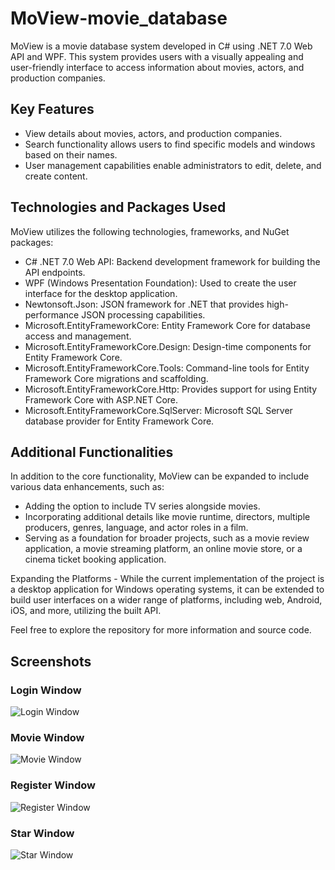 # MoView-movie_database

MoView is a movie database system developed in C# using .NET 7.0 Web API and WPF. This system provides users with a visually appealing and user-friendly interface to access information about movies, actors, and production companies.

## Key Features

- View details about movies, actors, and production companies.
- Search functionality allows users to find specific models and windows based on their names.
- User management capabilities enable administrators to edit, delete, and create content.

## Technologies and Packages Used

MoView utilizes the following technologies, frameworks, and NuGet packages:

- C# .NET 7.0 Web API: Backend development framework for building the API endpoints.
- WPF (Windows Presentation Foundation): Used to create the user interface for the desktop application.
- Newtonsoft.Json: JSON framework for .NET that provides high-performance JSON processing capabilities.
- Microsoft.EntityFrameworkCore: Entity Framework Core for database access and management.
- Microsoft.EntityFrameworkCore.Design: Design-time components for Entity Framework Core.
- Microsoft.EntityFrameworkCore.Tools: Command-line tools for Entity Framework Core migrations and scaffolding.
- Microsoft.EntityFrameworkCore.Http: Provides support for using Entity Framework Core with ASP.NET Core.
- Microsoft.EntityFrameworkCore.SqlServer: Microsoft SQL Server database provider for Entity Framework Core.

## Additional Functionalities

In addition to the core functionality, MoView can be expanded to include various data enhancements, such as:

- Adding the option to include TV series alongside movies.
- Incorporating additional details like movie runtime, directors, multiple producers, genres, language, and actor roles in a film.
- Serving as a foundation for broader projects, such as a movie review application, a movie streaming platform, an online movie store, or a cinema ticket booking application.

Expanding the Platforms - While the current implementation of the project is a desktop application for Windows operating systems, it can be extended to build user interfaces on a wider range of platforms, including web, Android, iOS, and more, utilizing the built API.

Feel free to explore the repository for more information and source code.

## Screenshots

### Login Window
![Login Window](https://github.com/YamElgabsi/MoView-movie_database/raw/main/Pictures/LoginWindow.jpg)

### Movie Window
![Movie Window](https://github.com/YamElgabsi/MoView-movie_database/raw/main/Pictures/MovieWindow.jpg)

### Register Window
![Register Window](https://github.com/YamElgabsi/MoView-movie_database/raw/main/Pictures/RegisterWindow.jpg)

### Star Window
![Star Window](https://github.com/YamElgabsi/MoView-movie_database/raw/main/Pictures/StarWindow.jpg)


